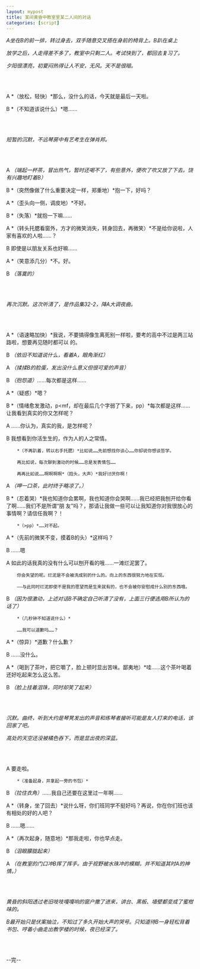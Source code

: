 ```yaml
---
layout: mypost
title: 某间黄昏中教室里某二人间的对话
categories: [script]
---
```




*A坐在B的前一排，转过身去，双手随意交叉搭在身前的椅背上。B趴在桌上*

*放学之后，人走得差不多了，教室中只剩二人。考试快到了，都回去复习了。*

*夕阳很漂亮，初夏闷热得让人不安，无风。天不是很暗。*

<br><br>



A		*（放松，轻快）*那么，没什么的话，今天就是最后一天啦。

B		*（不知道该说什么）*嗯……

<br><br>

*短暂的沉默，不远琴房中有艺考生在弹肖邦。*

<br><br>

A		*（端起一杯茶，冒出热气，暂时还喝不了，有些意外，便吹了吹又放了下去。饶有兴趣地盯着B）*

B		*（突然像做了什么重要决定一样，郑重地）*抱一下，好吗？

A		*（歪头向一侧，调皮地）*不好。

B		*（失落）*就抱一下嘛……

A		*（转头托腮看窗外，方才的微笑消失，转身回去，再微笑）*不是给你说啦，人家有喜欢的人啦……？

B		即使是以朋友关系也好嘛……

A		*（笑意添几分）*不。好。

B		*（落寞的）*

<br><br>

*再次沉默。这次听清了，是作品集32-2，降A大调夜曲。*

<br><br>

A		*（语速略加快）*我说，不要搞得像生离死别一样啦，要考的高中不过是两三站路啦，想要再见随时都可以			的。

B		*（依旧不知道说什么，看着A，眼角渐红）*

A		*（揉揉B的脸蛋，发出没什么意义但很可爱的声音）*

B		*（抱怨道）*……每次都是这样……

A		*（疑惑）*嗯？

B		*（情绪愈发激动，p<mf，却在最后几个字弱了下来，pp）*每次都是这样……让我看到真实的你又怎样呢？

A		……你认为，真实的我，是怎样呢？

B		我想看到你活生生的，作为人的人之常情。

  		*（不再趴着，转以右手托腮）*比如说……先前想找你谈心……你却说你想谈哲学。

  		再比如说，每次聊到激动的时候……总是发表情包……

  		再再比如说……啊啊啊啊*（抱头，大声）*我好讨厌你啊！

A		*（呷一口茶，此时终于略凉了。）*

B		*（忍着哭）*我也知道你会累啊，我也知道你会哭啊……我已经把我刨开给你看了啊……我们不是所谓“朋	友”吗？，那请让我做一些可以让我知道你对我很放心的事情啊？请信任我啊？！

  		*（>pp）*……对不起。

A		*（先前的微笑不变，摸着B的头）*这样吗？

B		……嗯

A		如此的话我真的没有什么可以刨开看的哦……一滩烂泥罢了。

   		你会失望的呢。烂泥是不会被洗成别的什么的。向上的东西很努力地在实现。

  		——与此同时烂泥即使不是我的愿望而是生来就有的，也不会被你安慰成什么别的东西哦。

B		*（因为很激动，上述对话B不确定自己听清了没有，上面三行便选用B所认为的话了）*

  		*（几秒钟不知道说什么）*

  		……我可以道歉吗……？

A		*（惊异）*道歉？什么歉？

B  		……没什么。

A		*（喝到了茶叶，把它嚼了，脸上顿时显出苦味。鄙夷地）*哇……这个茶叶喝着还好吃起来怎么这么苦。

B		*（脸上挂着泪珠，同时却笑了起来）*

<br><br>

*沉默。曲终，听到大约是琴凳发出的声音和练琴者接听可能是友人打来的电话，该回家了吧。*

*高处的天空还没被橘色吞下，而是显出夜的深蓝。*

<br><br>

A		要走啦。

  		*（准备起身，并拿起一旁的书包）*

B		*（拉住衣角）*……我自己还要在这里过一年啊……

A		*（转身，坐了回去）*说什么呀，你们班同学不挺好吗？再说，你在你们班也该有相处的好的人吧？

B		……嗯……

A		*（再次起身，随意地）*那我走啦，你也早点走。

B		*（泪眼朦胧起来）*

A		*（在教室的门口冲B挥了挥手。由于视野被水珠冲的模糊，并不知道其时A的神情。）*

<br><br>

*黄昏的斜阳透过老旧吱吱嘎嘎响的窗户撒了进来，讲台、黑板、墙壁都变成了蜜柑味的。*

*B最开始只是伏案抽泣，不知过了多久开始大声的哭号。只知道待B一身轻松背着书包、哼着小曲走出教学楼的时候，夜已经深了。*



<br><br>



--完--